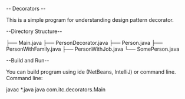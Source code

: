 -- Decorators --

This is a simple program for understanding design pattern decorator.

--Directory Structure--

├── Main.java
├── PersonDecorator.java
├── Person.java
├── PersonWithFamily.java
├── PersonWithJob.java
└── SomePerson.java

--Build and Run--

You can build program using ide (NetBeans, IntelliJ) or command line.
Command line:

javac *.java
java com.itc.decorators.Main
